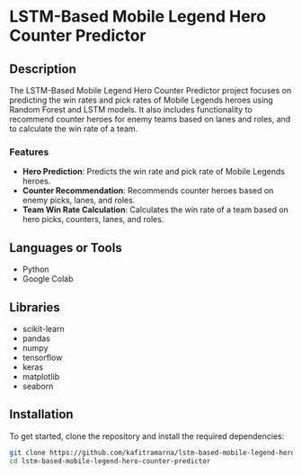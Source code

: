# LSTM-Based Mobile Legend Hero Counter Predictor

## Description
The LSTM-Based Mobile Legend Hero Counter Predictor project focuses on predicting the win rates and pick rates of Mobile Legends heroes using Random Forest and LSTM models. It also includes functionality to recommend counter heroes for enemy teams based on lanes and roles, and to calculate the win rate of a team.

### Features
- **Hero Prediction**: Predicts the win rate and pick rate of Mobile Legends heroes.
- **Counter Recommendation**: Recommends counter heroes based on enemy picks, lanes, and roles.
- **Team Win Rate Calculation**: Calculates the win rate of a team based on hero picks, counters, lanes, and roles.

## Languages or Tools
- Python
- Google Colab

## Libraries
- scikit-learn
- pandas
- numpy
- tensorflow
- keras
- matplotlib
- seaborn

## Installation
To get started, clone the repository and install the required dependencies:

```bash
git clone https://github.com/kafitramarna/lstm-based-mobile-legend-hero-counter-predictor.git
cd lstm-based-mobile-legend-hero-counter-predictor
